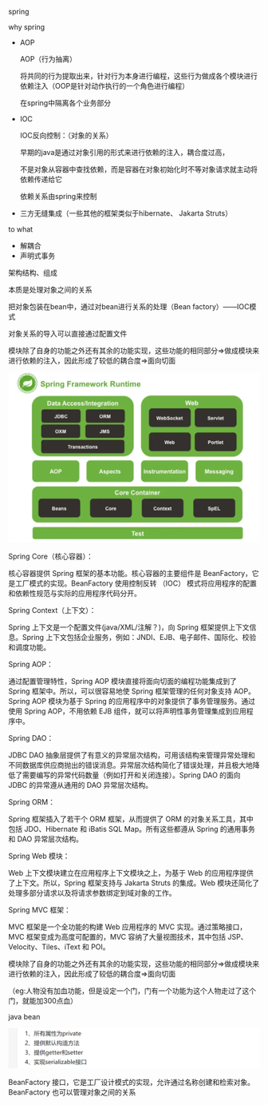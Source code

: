 spring

why spring

- AOP

  AOP（行为抽离）

  将共同的行为提取出来，针对行为本身进行编程，这些行为做成各个模块进行依赖注入（OOP是针对动作执行的一个角色进行编程）

  在spring中隔离各个业务部分

- IOC

  IOC反向控制：（对象的关系）

  早期的java是通过对象引用的形式来进行依赖的注入，耦合度过高，

  不是对象从容器中查找依赖，而是容器在对象初始化时不等对象请求就主动将依赖传递给它

  依赖关系由spring来控制

- 三方无缝集成（一些其他的框架类似于hibernate、 Jakarta Struts）

to what 

- 解耦合
- 声明式事务

架构结构、组成

本质是处理对象之间的关系

把对象包装在bean中，通过对bean进行关系的处理（Bean factory）——IOC模式

对象关系的导入可以直接通过配置文件

模块除了自身的功能之外还有其余的功能实现，这些功能的相同部分=>做成模块来进行依赖的注入，因此形成了较低的耦合度=>面向切面

![image-20191218172306637](sping.assets/image-20191218172306637.png)

Spring Core（核心容器）：

核心容器提供 Spring 框架的基本功能。核心容器的主要组件是 BeanFactory，它是工厂模式的实现。BeanFactory 使用控制反转 （IOC） 模式将应用程序的配置和依赖性规范与实际的应用程序代码分开。



Spring Context（上下文）：

Spring 上下文是一个配置文件(java/XML/注解？)，向 Spring 框架提供上下文信息。Spring 上下文包括企业服务，例如：JNDI、EJB、电子邮件、国际化、校验和调度功能。



Spring AOP：

通过配置管理特性，Spring AOP 模块直接将面向切面的编程功能集成到了 Spring 框架中。所以，可以很容易地使 Spring 框架管理的任何对象支持 AOP。Spring AOP 模块为基于 Spring 的应用程序中的对象提供了事务管理服务。通过使用 Spring AOP，不用依赖 EJB 组件，就可以将声明性事务管理集成到应用程序中。



Spring DAO：

JDBC DAO 抽象层提供了有意义的异常层次结构，可用该结构来管理异常处理和不同数据库供应商抛出的错误消息。异常层次结构简化了错误处理，并且极大地降低了需要编写的异常代码数量（例如打开和关闭连接）。Spring DAO 的面向 JDBC 的异常遵从通用的 DAO 异常层次结构。



Spring ORM：

Spring 框架插入了若干个 ORM 框架，从而提供了 ORM 的对象关系工具，其中包括 JDO、Hibernate 和 iBatis SQL Map。所有这些都遵从 Spring 的通用事务和 DAO 异常层次结构。



Spring Web 模块：

Web 上下文模块建立在应用程序上下文模块之上，为基于 Web 的应用程序提供了上下文。所以，Spring 框架支持与 Jakarta Struts 的集成。Web 模块还简化了处理多部分请求以及将请求参数绑定到域对象的工作。



Spring MVC 框架：

MVC 框架是一个全功能的构建 Web 应用程序的 MVC 实现。通过策略接口，MVC 框架变成为高度可配置的，MVC 容纳了大量视图技术，其中包括 JSP、Velocity、Tiles、iText 和 POI。





模块除了自身的功能之外还有其余的功能实现，这些功能的相同部分=>做成模块来进行依赖的注入，因此形成了较低的耦合度=>面向切面

（eg:人物没有加血功能，但是设定一个门，门有一个功能为这个人物走过了这个门，就能加300点血）



java bean

![image-20191218164247098](sping.assets/image-20191218164247098.png)

BeanFactory 接口，它是工厂设计模式的实现，允许通过名称创建和检索对象。BeanFactory 也可以管理对象之间的关系

